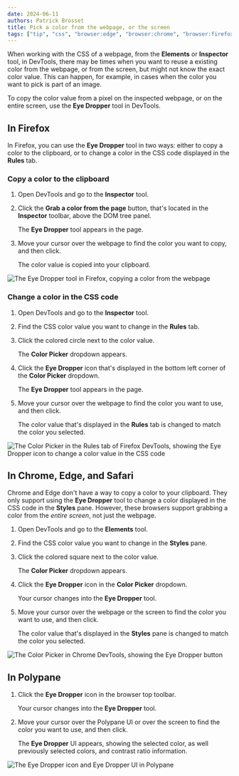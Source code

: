 ```yaml
---
date: 2024-06-11
authors: Patrick Brosset
title: Pick a color from the webpage, or the screen
tags: ["tip", "css", "browser:edge", "browser:chrome", "browser:firefox", "browser:safari", "browser:polypane"]
---
```


When working with the CSS of a webpage, from the **Elements** or **Inspector** tool, in DevTools, there may be times when you want to reuse a existing color from the webpage, or from the screen, but might not know the exact color value. This can happen, for example, in cases when the color you want to pick is part of an image.

To copy the color value from a pixel on the inspected webpage, or on the entire screen, use the **Eye Dropper** tool in DevTools.

## In Firefox

In Firefox, you can use the **Eye Dropper** tool in two ways: either to copy a color to the clipboard, or to change a color in the CSS code displayed in the **Rules** tab.

### Copy a color to the clipboard

1. Open DevTools and go to the **Inspector** tool.

1. Click the **Grab a color from the page** button, that's located in the **Inspector** toolbar, above the DOM tree panel.

   The **Eye Dropper** tool appears in the page.

1. Move your cursor over the webpage to find the color you want to copy, and then click.

   The color value is copied into your clipboard.

![The Eye Dropper tool in Firefox, copying a color from the webpage](../../assets/img/pick-a-color-from-the-page-firefox-1.png)

### Change a color in the CSS code

1. Open DevTools and go to the **Inspector** tool.

1. Find the CSS color value you want to change in the **Rules** tab.

1. Click the colored circle next to the color value.

   The **Color Picker** dropdown appears.

1. Click the **Eye Dropper** icon that's displayed in the bottom left corner of the **Color Picker** dropdown.

   The **Eye Dropper** tool appears in the page.

1. Move your cursor over the webpage to find the color you want to use, and then click.

   The color value that's displayed in the **Rules** tab is changed to match the color you selected.

![The Color Picker in the Rules tab of Firefox DevTools, showing the Eye Dropper icon to change a color value in the CSS code](../../assets/img/pick-a-color-from-the-page-firefox-2.png)

## In Chrome, Edge, and Safari

Chrome and Edge don't have a way to copy a color to your clipboard. They only support using the **Eye Dropper** tool to change a color displayed in the CSS code in the **Styles** pane. However, these browsers support grabbing a color from the _entire screen_, not just the webpage.

1. Open DevTools and go to the **Elements** tool.

1. Find the CSS color value you want to change in the **Styles** pane.

1. Click the colored square next to the color value.

   The **Color Picker** dropdown appears.

1. Click the **Eye Dropper** icon in the **Color Picker** dropdown.

   Your cursor changes into the **Eye Dropper** tool.

1. Move your cursor over the webpage or the screen to find the color you want to use, and then click.

   The color value that's displayed in the **Styles** pane is changed to match the color you selected.

![The Color Picker in Chrome DevTools, showing the Eye Dropper button](../../assets/img/pick-a-color-from-the-page-chrome.png)

## In Polypane

1. Click the **Eye Dropper** icon in the browser top toolbar.

   Your cursor changes into the **Eye Dropper** tool.

1. Move your cursor over the Polypane UI or over the screen to find the color you want to use, and then click.

   The **Eye Dropper** UI appears, showing the selected color, as well previously selected colors, and contrast ratio information.

![The Eye Dropper icon and Eye Dropper UI in Polypane](../../assets/img/pick-a-color-from-the-page-polypane.png)